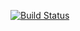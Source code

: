 [![Build Status](https://travis-ci.org/ttaub/tomtaubkin.me.svg?branch=master)](https://travis-ci.org/ttaub/tomtaubkin.me)
